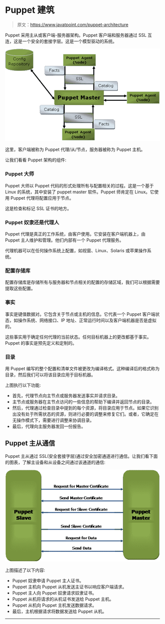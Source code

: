 # Puppet 建筑

> 原文：<https://www.javatpoint.com/puppet-architecture>

Puppet 采用主从或客户端-服务器架构。Puppet 客户端和服务器通过 SSL 互连，这是一个安全的套接字层。这是一个模型驱动的系统。

![Puppet Architecture](img/dc9829cf34fcf9e7655a8cf5fdde3e97.png)

这里，客户端被称为 Puppet 代理/从/节点，服务器被称为 Puppet 主机。

让我们看看 Puppet 架构的组件:

### Puppet 大师

Puppet 大师以 Puppet 代码的形式处理所有与配置相关的过程。这是一个基于 Linux 的系统，其中安装了 puppet master 软件。Puppet 师肯定在 Linux。它使用 Puppet 代理将配置应用于节点。

这是检查和标记 SSL 证书的地方。

### Puppet 奴隶还是代理人

Puppet 代理是真正的工作系统，由客户使用。它安装在客户端机器上，由 Puppet 主人维护和管理。他们内部有一个 Puppet 代理服务。

代理机器可以在任何操作系统上配置，如视窗、Linux、Solaris 或苹果操作系统。

### 配置存储库

配置存储库是存储所有与服务器和节点相关的配置的存储区域，我们可以根据需要提取这些配置。

### 事实

事实是键值数据对。它包含关于节点或主机的信息。它代表一个 Puppet 客户端状态，如操作系统、网络接口、IP 地址、正常运行时间以及客户端机器是否是虚拟的。

这些事实用于确定任何代理的当前状态。任何目标机器上的更改都基于事实。Puppet 的事实是预先定义和定制的。

### 目录

用 Puppet 编写的整个配置和清单文件被更改为编译格式。这种编译后的格式称为目录，然后我们可以将该目录应用于目标机器。

上图执行以下功能:

*   首先，代理节点向主节点或服务器发送事实并请求目录。
*   主节点或服务器在主节点访问的一些信息的帮助下编译并返回节点的目录。
*   然后，代理通过检查目录中提到的每个资源，将目录应用于节点。如果它识别出没有处于所需状态的资源，则进行必要的调整来修复它们。或者，它确定在无操作模式下，需要进行调整来协调目录。
*   最后，代理向主服务器发回一份报告。

## Puppet 主从通信

Puppet 主从通过 SSL(安全套接字层)通过安全加密通道进行通信。让我们看下面的图表，了解主设备和从设备之间通过该通道的通信:

![Puppet Architecture](img/199fe637aa97d7c8d6760030258cc086.png)

上图描述了以下内容:

*   Puppet 奴隶申请 Puppet 主人证书。
*   Puppet 主机向 Puppet 从机发送主证书以响应客户端请求。
*   Puppet 主人向 Puppet 奴隶请求奴隶证书。
*   Puppet 从机将请求的从机证书发送给 Puppet 主机。
*   Puppet 从机向 Puppet 主机发送数据请求。
*   最后，主机根据请求将数据发送给 Puppet 从机。

* * *